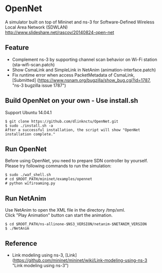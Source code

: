 OpenNet
=======
A simulator built on top of Mininet and ns-3 for Software-Defined Wireless Local Area Network (SDWLAN)  
http://www.slideshare.net/rascov/20140824-open-net

Feature
-------
* Complement ns-3 by supporting channel scan behavior on Wi-Fi station (sta-wifi-scan.patch)
* Show CsmaLink and SimpleLink in NetAnim (animation-interface.patch)
* Fix runtime error when access PacketMetadata of CsmaLink, [Submitted] (https://www.nsnam.org/bugzilla/show_bug.cgi?id=1787, "ns-3 bugzilla issue 1787")

Build OpenNet on your own - Use install.sh
------------------------------------------
Support Ubuntu 14.04.1  

    $ git clone https://github.com/dlinknctu/OpenNet.git
    $ sudo ./install.sh -a
    After a successful installation, the script will show "OpenNet installation complete."

Run OpenNet
-----------
Before using OpenNet, you need to prepare SDN controller by yourself.  
Please try following commands to run the simulation:  

    $ sudo ./waf_shell.sh
    # cd $ROOT_PATH/mininet/examples/opennet
    # python wifiroaming.py

Run NetAnim
-----------
Use NetAnim to open the XML file in the directory /tmp/xml.  
Click "Play Animation" button can start the animation.

    $ cd $ROOT_PATH/ns-allinone-$NS3_VERSION/netanim-$NETANIM_VERSION
    $ ./NetAnim

Reference
---------
* Link modeling using ns-3, [Link] (https://github.com/mininet/mininet/wiki/Link-modeling-using-ns-3 "Link modeling using ns-3")


